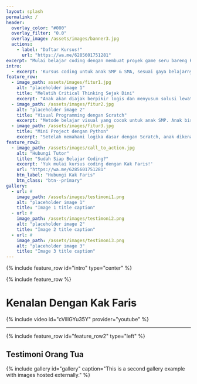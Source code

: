 ```yaml
---
layout: splash
permalink: /
header:
  overlay_color: "#000"
  overlay_filter: "0.0"
  overlay_image: /assets/images/banner3.jpg
  actions:
    - label: "Daftar Kursus!"
      url: "https://wa.me/6285601751281"
excerpt: "Mulai belajar coding dengan membuat proyek game seru bareng Kak Faris!"
intro: 
  - excerpt: 'Kursus coding untuk anak SMP & SMA, sesuai gaya belajarnya. Fokus pada logika, problem solving, dan hasil nyata—bukan sekadar hafalan sintaks.'
feature_row: 
  - image_path: assets/images/fitur1.jpg
    alt: "placeholder image 1"
    title: "Melatih Critical Thinking Sejak Dini"
    excerpt: "Anak akan diajak berpikir logis dan menyusun solusi lewat aktivitas menyenangkan. Tanpa disadari, mereka belajar menganalisis, memecahkan masalah, dan membuat keputusan sendiri melalui proyek coding yang seru."
  - image_path: /assets/images/fitur2.jpg
    alt: "placeholder image 2"
    title: "Visual Programming dengan Scratch"
    excerpt: "Metode belajar visual yang cocok untuk anak SMP. Anak bisa membuat game, animasi, atau cerita interaktif dengan drag-and-drop yang intuitif. Tidak perlu hafal sintaks, cukup berkreasi dan eksplorasi!."
  - image_path: /assets/images/fitur3.jpg
    title: "Mini Project dengan Python"
    excerpt: "Setelah memahami logika dasar dengan Scratch, anak dikenalkan dengan bahasa pemrograman Python melalui proyek sederhana. Fokus kami bukan pada teori rumit, tapi pada hasil nyata yang membanggakan."
feature_row2:
  - image_path: /assets/images/call_to_action.jpg
    alt: "Hubungi Tutor"
    title: "Sudah Siap Belajar Coding?"
    excerpt: 'Yuk mulai kursus coding dengan Kak Faris!'
    url: "https://wa.me/6285601751281"
    btn_label: "Hubungi Kak Faris"
    btn_class: "btn--primary"
gallery:
  - url: #
    image_path: /assets/images/testimoni1.png
    alt: "placeholder image 1"
    title: "Image 1 title caption"
  - url: #
    image_path: /assets/images/testimoni2.png
    alt: "placeholder image 2"
    title: "Image 2 title caption"
  - url: #
    image_path: /assets/images/testimoni3.png
    alt: "placeholder image 3"
    title: "Image 3 title caption"
---
```


{% include feature_row id="intro" type="center" %}

{% include feature_row %}

# Kenalan Dengan Kak Faris
{% include video id="cVlllGYu35Y" provider="youtube" %}

---

{% include feature_row id="feature_row2" type="left" %}

## Testimoni Orang Tua
{% include gallery id="gallery" caption="This is a second gallery example with images hosted externally." %}


